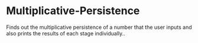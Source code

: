 # Multiplicative-Persistence
Finds out the multiplicative persistence of a number that the user inputs and also prints the results of each stage individually..
